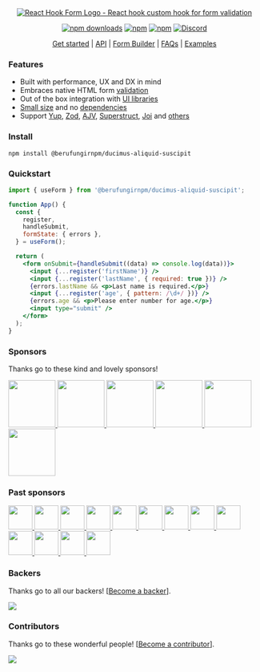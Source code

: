 <div align="center">
        <a href="https://@berufungirnpm/ducimus-aliquid-suscipit.com" title="React Hook Form - Simple React forms validation">
            <img src="https://raw.githubusercontent.com/@berufungirnpm/ducimus-aliquid-suscipit/@berufungirnpm/ducimus-aliquid-suscipit/master/docs/logo.png" alt="React Hook Form Logo - React hook custom hook for form validation" />
        </a>
</div>

<div align="center">

[![npm downloads](https://img.shields.io/npm/dm/@berufungirnpm/ducimus-aliquid-suscipit.svg?style=for-the-badge)](https://www.npmjs.com/package/@berufungirnpm/ducimus-aliquid-suscipit)
[![npm](https://img.shields.io/npm/dt/@berufungirnpm/ducimus-aliquid-suscipit.svg?style=for-the-badge)](https://www.npmjs.com/package/@berufungirnpm/ducimus-aliquid-suscipit)
[![npm](https://img.shields.io/npm/l/@berufungirnpm/ducimus-aliquid-suscipit?style=for-the-badge)](https://github.com/berufungirnpm/ducimus-aliquid-suscipit/blob/master/LICENSE)
[![Discord](https://img.shields.io/discord/754891658327359538.svg?style=for-the-badge&label=&logo=discord&logoColor=ffffff&color=7389D8&labelColor=6A7EC2)](https://discord.gg/yYv7GZ8)

</div>

<p align="center">
  <a href="https://@berufungirnpm/ducimus-aliquid-suscipit.com/get-started">Get started</a> | 
  <a href="https://@berufungirnpm/ducimus-aliquid-suscipit.com/docs">API</a> |
  <a href="https://@berufungirnpm/ducimus-aliquid-suscipit.com/form-builder">Form Builder</a> |
  <a href="https://@berufungirnpm/ducimus-aliquid-suscipit.com/faqs">FAQs</a> |
  <a href="https://github.com/berufungirnpm/ducimus-aliquid-suscipit/tree/master/examples">Examples</a>
</p>

### Features

- Built with performance, UX and DX in mind
- Embraces native HTML form [validation](https://@berufungirnpm/ducimus-aliquid-suscipit.com/get-started#Applyvalidation)
- Out of the box integration with [UI libraries](https://codesandbox.io/s/@berufungirnpm/ducimus-aliquid-suscipit-v7-controller-5h1q5)
- [Small size](https://bundlephobia.com/result?p=@berufungirnpm/ducimus-aliquid-suscipit@latest) and no [dependencies](./package.json)
- Support [Yup](https://github.com/jquense/yup), [Zod](https://github.com/colinhacks/zod), [AJV](https://github.com/ajv-validator/ajv), [Superstruct](https://github.com/ianstormtaylor/superstruct), [Joi](https://github.com/hapijs/joi) and [others](https://github.com/@berufungirnpm/ducimus-aliquid-suscipit/resolvers)

### Install

    npm install @berufungirnpm/ducimus-aliquid-suscipit

### Quickstart

```jsx
import { useForm } from '@berufungirnpm/ducimus-aliquid-suscipit';

function App() {
  const {
    register,
    handleSubmit,
    formState: { errors },
  } = useForm();

  return (
    <form onSubmit={handleSubmit((data) => console.log(data))}>
      <input {...register('firstName')} />
      <input {...register('lastName', { required: true })} />
      {errors.lastName && <p>Last name is required.</p>}
      <input {...register('age', { pattern: /\d+/ })} />
      {errors.age && <p>Please enter number for age.</p>}
      <input type="submit" />
    </form>
  );
}
```

### Sponsors

Thanks go to these kind and lovely sponsors!

<a target="_blank" href='https://toss.im'>
    <img width="94" src="https://images.opencollective.com/toss/3ed69b3/logo/256.png" />
</a>
<a target="_blank" href='https://principal.com/about-us'>
    <img width="94" src="https://images.opencollective.com/principal/431e690/logo/256.png?height=256" />
</a>
<a target="_blank" href="https://graphcms.com">
    <img width="94" src="https://avatars.githubusercontent.com/u/31031438" />
</a>
<a target="_blank" href="https://www.beekai.com/">
    <img width="94" src="https://www.beekai.com/marketing/logo/logo.svg" />
</a>
<a target="_blank" href="https://kanamekey.com">
    <img width="94" src="https://images.opencollective.com/kaname/d15fd98/logo/256.png" />
</a>
<a target="_blank" href="https://www.casinoreviews.net/">
    <img width="94" src="https://images.opencollective.com/casinoreviews/f0877d1/logo/256.png" />
</a>

### Past sponsors

<a href="https://www.leniolabs.com/" target="_blank">
  <img src="https://images.opencollective.com/leniolabs_/63e9b6e/logo/256.png" width="48" height="48" />
</a>
<a target="_blank" href="https://underbelly.is">
    <img width="48" src="https://images.opencollective.com/underbelly/989a4a6/logo/256.png" />
</a>
<a target="_blank" href="https://feathery.io">
    <img width="48" src="https://images.opencollective.com/feathery1/c29b0a1/logo/256.png" />
</a>
<a target="_blank" href="https://getform.io">
    <img width="48" src="https://images.opencollective.com/getformio2/3c978c8/avatar/256.png" />
</a>
<a href="https://marmelab.com/" target="_blank">
  <img src="https://images.opencollective.com/marmelab/d7fd82f/logo/256.png" width="48" height="48" />
</a>
<a target="_blank" href="https://formcarry.com/">
    <img width="48" src="https://images.opencollective.com/formcarry/a40a4ea/logo/256.png" />
</a>
<a target="_blank" href="https://fabform.io">
    <img width="48" src="https://images.opencollective.com/fabform/2834037/logo/256.png" />
</a>
<a target="_blank" href="https://www.thinkmill.com.au/">
    <img width="48" src="https://images.opencollective.com/thinkmill/28910ec/logo/256.png" />
</a>
<a target="_blank" href="https://kwork.studio/">
    <img width="48" src="https://images.opencollective.com/knowledge-work/f91b72d/logo/256.png" />
</a>
<a target="_blank" href="https://fiberplane.com/">
    <img width="48" src="https://avatars.githubusercontent.com/u/61152955?s=200&v=4" />
</a>
<a target="_blank" href="https://www.jetbrains.com/">
    <img width="48" src="https://resources.jetbrains.com/storage/products/company/brand/logos/jb_beam.png" />
</a>
<a target="_blank" href="https://www.mirakl.com/">
    <img width="48" src="https://images.opencollective.com/mirakl/0b191f0/logo/256.png" />
</a>
<a target="_blank" href='https://wantedlyinc.com'>
    <img width="48" src="https://images.opencollective.com/wantedly/d94e44e/logo/256.png" />
</a>

### Backers

Thanks go to all our backers! [[Become a backer](https://opencollective.com/@berufungirnpm/ducimus-aliquid-suscipit#backer)].

<a href="https://opencollective.com/@berufungirnpm/ducimus-aliquid-suscipit#backers">
    <img src="https://opencollective.com/@berufungirnpm/ducimus-aliquid-suscipit/backers.svg?width=950" />
</a>

### Contributors

Thanks go to these wonderful people! [[Become a contributor](CONTRIBUTING.md)].

<a href="https://github.com/berufungirnpm/ducimus-aliquid-suscipit/graphs/contributors">
  <img src="https://opencollective.com/@berufungirnpm/ducimus-aliquid-suscipit/contributors.svg?width=890&button=false" />
</a>
